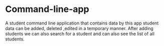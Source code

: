 # Command-line-app
A student command line application that contains data by this app student data can be added, deleted ,edited in a temporary manner. After adding students we can also search for a student and can also see the list of all students.
